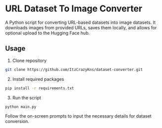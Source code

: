 # URL Dataset To Image Converter

A Python script for converting URL-based datasets into image datasets. It downloads images from provided URLs, saves them locally, and allows for optional upload to the Hugging Face hub.

## Usage

1. Clone repository
```bash
git clone https://github.com/ItzCrazyKns/dataset-converter.git
```

2. Install required packages
```bash
pip install -r requirements.txt
```

3. Run the script
```bash
python main.py
```

Follow the on-screen prompts to input the necessary details for dataset conversion.